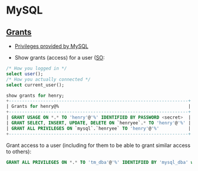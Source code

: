 # MySQL

## [Grants](https://dev.mysql.com/doc/refman/5.1/en/grant.html)

* [Privileges provided by MySQL](https://dev.mysql.com/doc/refman/5.1/en/privileges-provided.html)

* Show grants (access) for a user ([SO](http://stackoverflow.com/a/21744960/125246):
```sql
/* How you logged in */
select user();
/* How you actually connected */
select current_user();

show grants for henry;
+--------------------------------------------------------------------+
| Grants for henry@%                                                 |
+--------------------------------------------------------------------+
| GRANT USAGE ON *.* TO 'henry'@'%' IDENTIFIED BY PASSWORD <secret>  | 
| GRANT SELECT, INSERT, UPDATE, DELETE ON `henryee`.* TO 'henry'@'%' | 
| GRANT ALL PRIVILEGES ON `mysql`.`henryee` TO 'henry'@'%'           | 
+--------------------------------------------------------------------+
```

Grant access to a user (including for them to be able to grant similar access to others):
```sql
GRANT ALL PRIVILEGES ON *.* TO 'tm_dba'@'%' IDENTIFIED BY 'mysql_dba' with grant option;
```

